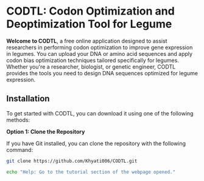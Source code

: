 # CODTL: Codon Optimization and Deoptimization Tool for Legume

**Welcome to CODTL**, a free online application designed to assist researchers in performing codon optimization to improve gene expression in legumes. You can upload your DNA or amino acid sequences and apply codon bias optimization techniques tailored specifically for legumes. Whether you're a researcher, biologist, or genetic engineer, CODTL provides the tools you need to design DNA sequences optimized for legume expression.

## Installation

To get started with CODTL, you can download it using one of the following methods:

**Option 1: Clone the Repository**

If you have Git installed, you can clone the repository with the following command:

```bash
git clone https://github.com/Khyati006/CODTL.git

echo "Help: Go to the tutorial section of the webpage opened."


